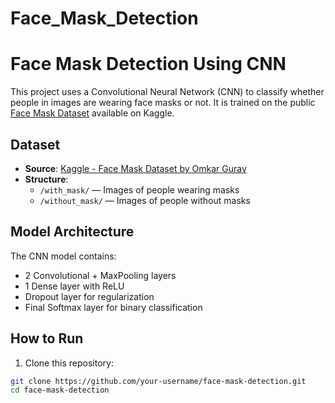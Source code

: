 # Face_Mask_Detection
# Face Mask Detection Using CNN

This project uses a Convolutional Neural Network (CNN) to classify whether people in images are wearing face masks or not. It is trained on the public [Face Mask Dataset](https://www.kaggle.com/datasets/omkargurav/face-mask-dataset) available on Kaggle.



## Dataset

- **Source**: [Kaggle - Face Mask Dataset by Omkar Gurav](https://www.kaggle.com/datasets/omkargurav/face-mask-dataset)
- **Structure**:
  - `/with_mask/` — Images of people wearing masks
  - `/without_mask/` — Images of people without masks



## Model Architecture

The CNN model contains:
- 2 Convolutional + MaxPooling layers
- 1 Dense layer with ReLU
- Dropout layer for regularization
- Final Softmax layer for binary classification


## How to Run

1. Clone this repository:

```bash
git clone https://github.com/your-username/face-mask-detection.git
cd face-mask-detection
